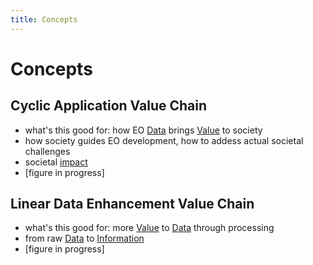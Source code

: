 ```yaml
---
title: Concepts
---
```


# Concepts 

## Cyclic Application Value Chain 
- what's this good for: how EO [Data](../data) brings [Value](../value) to society
- how society guides EO development, how to addess actual societal challenges
- societal [impact](../impact)
- [figure in progress]

## Linear Data Enhancement Value Chain
- what's this good for: more [Value](../value) to [Data](../data) through processing
- from raw [Data](../data) to [Information](../information)
- [figure in progress]
